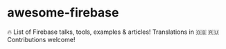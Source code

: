 # awesome-firebase
🔥 List of Firebase talks, tools, examples &amp; articles! Translations in 🇬🇧 🇷🇺 Contributions welcome!
